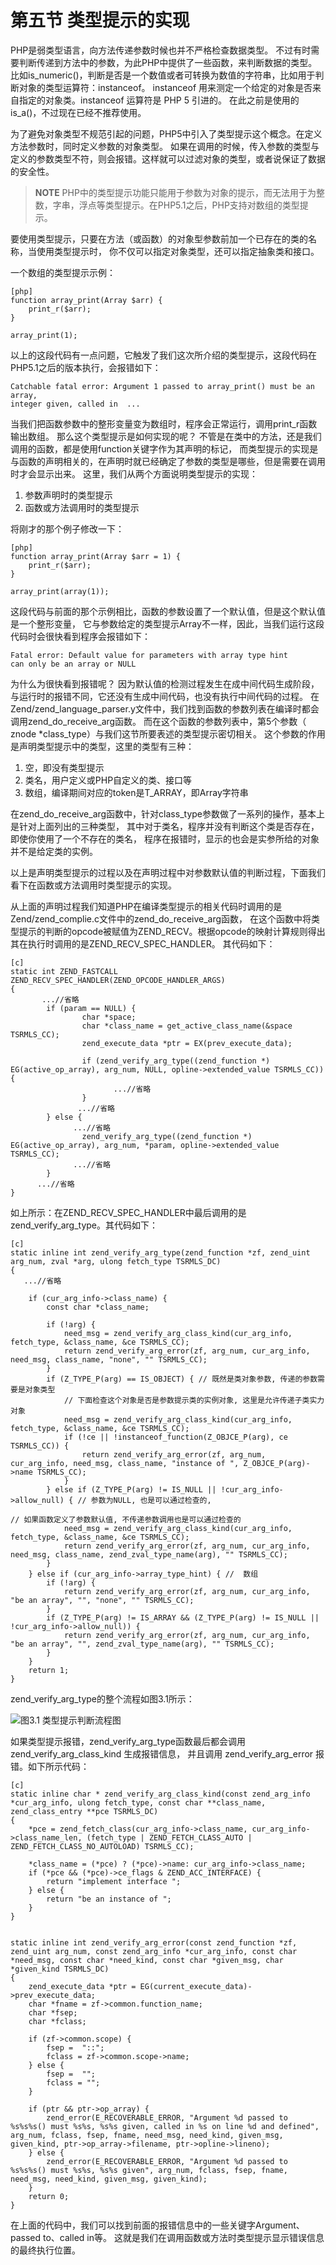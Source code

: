 # 第五节 类型提示的实现

PHP是弱类型语言，向方法传递参数时候也并不严格检查数据类型。
不过有时需要判断传递到方法中的参数，为此PHP中提供了一些函数，来判断数据的类型。
比如is_numeric()，判断是否是一个数值或者可转换为数值的字符串，比如用于判断对象的类型运算符：instanceof。
instanceof 用来测定一个给定的对象是否来自指定的对象类。instanceof 运算符是 PHP 5 引进的。
在此之前是使用的is_a()，不过现在已经不推荐使用。

为了避免对象类型不规范引起的问题，PHP5中引入了类型提示这个概念。在定义方法参数时，同时定义参数的对象类型。
如果在调用的时候，传入参数的类型与定义的参数类型不符，则会报错。这样就可以过滤对象的类型，或者说保证了数据的安全性。

>**NOTE**
>PHP中的类型提示功能只能用于参数为对象的提示，而无法用于为整数，字串，浮点等类型提示。在PHP5.1之后，PHP支持对数组的类型提示。

要使用类型提示，只要在方法（或函数）的对象型参数前加一个已存在的类的名称，当使用类型提示时，
你不仅可以指定对象类型，还可以指定抽象类和接口。

一个数组的类型提示示例：

    [php]
    function array_print(Array $arr) {
        print_r($arr);
    }

    array_print(1);

以上的这段代码有一点问题，它触发了我们这次所介绍的类型提示，这段代码在PHP5.1之后的版本执行，会报错如下：
    
    Catchable fatal error: Argument 1 passed to array_print() must be an array, 
    integer given, called in  ...

当我们把函数参数中的整形变量变为数组时，程序会正常运行，调用print_r函数输出数组。
那么这个类型提示是如何实现的呢？
不管是在类中的方法，还是我们调用的函数，都是使用function关键字作为其声明的标记，
而类型提示的实现是与函数的声明相关的，在声明时就已经确定了参数的类型是哪些，但是需要在调用时才会显示出来。
这里，我们从两个方面说明类型提示的实现：

1. 参数声明时的类型提示
2. 函数或方法调用时的类型提示

将刚才的那个例子修改一下：

    [php]
    function array_print(Array $arr = 1) {
        print_r($arr);
    }

    array_print(array(1));

这段代码与前面的那个示例相比，函数的参数设置了一个默认值，但是这个默认值是一个整形变量，
它与参数给定的类型提示Array不一样，因此，当我们运行这段代码时会很快看到程序会报错如下：

    Fatal error: Default value for parameters with array type hint 
    can only be an array or NULL

为什么为很快看到报错呢？
因为默认值的检测过程发生在成中间代码生成阶段，与运行时的报错不同，它还没有生成中间代码，也没有执行中间代码的过程。
在Zend/zend_language_parser.y文件中，我们找到函数的参数列表在编译时都会调用zend_do_receive_arg函数。
而在这个函数的参数列表中，第5个参数（ znode *class_type）与我们这节所要表述的类型提示密切相关。
这个参数的作用是声明类型提示中的类型，这里的类型有三种：

1. 空，即没有类型提示
1. 类名，用户定义或PHP自定义的类、接口等
1. 数组，编译期间对应的token是T_ARRAY，即Array字符串

在zend_do_receive_arg函数中，针对class_type参数做了一系列的操作，基本上是针对上面列出的三种类型，
其中对于类名，程序并没有判断这个类是否存在，即使你使用了一个不存在的类名，
程序在报错时，显示的也会是实参所给的对象并不是给定类的实例。

以上是声明类型提示的过程以及在声明过程中对参数默认值的判断过程，下面我们看下在函数或方法调用时类型提示的实现。

从上面的声明过程我们知道PHP在编译类型提示的相关代码时调用的是Zend/zend_complie.c文件中的zend_do_receive_arg函数，
在这个函数中将类型提示的判断的opcode被赋值为ZEND_RECV。根据opcode的映射计算规则得出其在执行时调用的是ZEND_RECV_SPEC_HANDLER。
其代码如下：

    [c]
    static int ZEND_FASTCALL  ZEND_RECV_SPEC_HANDLER(ZEND_OPCODE_HANDLER_ARGS)
    {
           ...//省略
            if (param == NULL) {
                    char *space;
                    char *class_name = get_active_class_name(&space TSRMLS_CC);
                    zend_execute_data *ptr = EX(prev_execute_data);

                    if (zend_verify_arg_type((zend_function *) EG(active_op_array), arg_num, NULL, opline->extended_value TSRMLS_CC)) {
                           ...//省略
                    }
                   ...//省略
            } else {
                  ...//省略
                    zend_verify_arg_type((zend_function *) EG(active_op_array), arg_num, *param, opline->extended_value TSRMLS_CC);
                  ...//省略
            }
          ...//省略
    }

如上所示：在ZEND_RECV_SPEC_HANDLER中最后调用的是zend_verify_arg_type。其代码如下：

    [c]
    static inline int zend_verify_arg_type(zend_function *zf, zend_uint arg_num, zval *arg, ulong fetch_type TSRMLS_DC)
    {
       ...//省略

        if (cur_arg_info->class_name) {
            const char *class_name;

            if (!arg) {
                need_msg = zend_verify_arg_class_kind(cur_arg_info, fetch_type, &class_name, &ce TSRMLS_CC);
                return zend_verify_arg_error(zf, arg_num, cur_arg_info, need_msg, class_name, "none", "" TSRMLS_CC);
            }
            if (Z_TYPE_P(arg) == IS_OBJECT) { // 既然是类对象参数, 传递的参数需要是对象类型
				// 下面检查这个对象是否是参数提示类的实例对象, 这里是允许传递子类实力对象
                need_msg = zend_verify_arg_class_kind(cur_arg_info, fetch_type, &class_name, &ce TSRMLS_CC);
                if (!ce || !instanceof_function(Z_OBJCE_P(arg), ce TSRMLS_CC)) {
                    return zend_verify_arg_error(zf, arg_num, cur_arg_info, need_msg, class_name, "instance of ", Z_OBJCE_P(arg)->name TSRMLS_CC);
                }
            } else if (Z_TYPE_P(arg) != IS_NULL || !cur_arg_info->allow_null) { // 参数为NULL, 也是可以通过检查的,
			                                                                    // 如果函数定义了参数默认值, 不传递参数调用也是可以通过检查的
                need_msg = zend_verify_arg_class_kind(cur_arg_info, fetch_type, &class_name, &ce TSRMLS_CC);
                return zend_verify_arg_error(zf, arg_num, cur_arg_info, need_msg, class_name, zend_zval_type_name(arg), "" TSRMLS_CC);
            }
        } else if (cur_arg_info->array_type_hint) { //  数组
            if (!arg) {
                return zend_verify_arg_error(zf, arg_num, cur_arg_info, "be an array", "", "none", "" TSRMLS_CC);
            }
            if (Z_TYPE_P(arg) != IS_ARRAY && (Z_TYPE_P(arg) != IS_NULL || !cur_arg_info->allow_null)) {
                return zend_verify_arg_error(zf, arg_num, cur_arg_info, "be an array", "", zend_zval_type_name(arg), "" TSRMLS_CC);
            }
        }
        return 1;
    }

zend_verify_arg_type的整个流程如图3.1所示：

![图3.1 类型提示判断流程图](../images/chapt03/03-05-01-type-hint.jpg)

如果类型提示报错，zend_verify_arg_type函数最后都会调用 zend_verify_arg_class_kind  生成报错信息，
并且调用 zend_verify_arg_error 报错。如下所示代码：

    [c]
    static inline char * zend_verify_arg_class_kind(const zend_arg_info *cur_arg_info, ulong fetch_type, const char **class_name, zend_class_entry **pce TSRMLS_DC)
    {
        *pce = zend_fetch_class(cur_arg_info->class_name, cur_arg_info->class_name_len, (fetch_type | ZEND_FETCH_CLASS_AUTO | ZEND_FETCH_CLASS_NO_AUTOLOAD) TSRMLS_CC);

        *class_name = (*pce) ? (*pce)->name: cur_arg_info->class_name;
        if (*pce && (*pce)->ce_flags & ZEND_ACC_INTERFACE) {
            return "implement interface ";
        } else {
            return "be an instance of ";
        }
    }


    static inline int zend_verify_arg_error(const zend_function *zf, zend_uint arg_num, const zend_arg_info *cur_arg_info, const char *need_msg, const char *need_kind, const char *given_msg, char *given_kind TSRMLS_DC)
    {
        zend_execute_data *ptr = EG(current_execute_data)->prev_execute_data;
        char *fname = zf->common.function_name;
        char *fsep;
        char *fclass;

        if (zf->common.scope) {
            fsep =  "::";
            fclass = zf->common.scope->name;
        } else {
            fsep =  "";
            fclass = "";
        }

        if (ptr && ptr->op_array) {
            zend_error(E_RECOVERABLE_ERROR, "Argument %d passed to %s%s%s() must %s%s, %s%s given, called in %s on line %d and defined", arg_num, fclass, fsep, fname, need_msg, need_kind, given_msg, given_kind, ptr->op_array->filename, ptr->opline->lineno);
        } else {
            zend_error(E_RECOVERABLE_ERROR, "Argument %d passed to %s%s%s() must %s%s, %s%s given", arg_num, fclass, fsep, fname, need_msg, need_kind, given_msg, given_kind);
        }
        return 0;
    }

在上面的代码中，我们可以找到前面的报错信息中的一些关键字Argument、 passed to、called in等。
这就是我们在调用函数或方法时类型提示显示错误信息的最终执行位置。

 